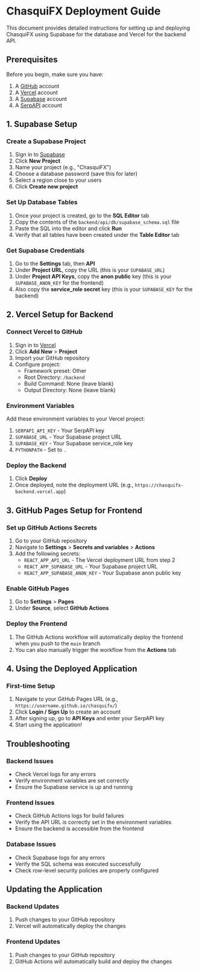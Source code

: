 # ChasquiFX Deployment Guide

This document provides detailed instructions for setting up and deploying ChasquiFX using Supabase for the database and Vercel for the backend API.

## Prerequisites

Before you begin, make sure you have:

1. A [GitHub](https://github.com/) account
2. A [Vercel](https://vercel.com/) account
3. A [Supabase](https://supabase.com/) account
4. A [SerpAPI](https://serpapi.com/) account

## 1. Supabase Setup

### Create a Supabase Project

1. Sign in to [Supabase](https://supabase.com/)
2. Click **New Project**
3. Name your project (e.g., "ChasquiFX")
4. Choose a database password (save this for later)
5. Select a region close to your users
6. Click **Create new project**

### Set Up Database Tables

1. Once your project is created, go to the **SQL Editor** tab
2. Copy the contents of the `backend/api/db/supabase_schema.sql` file
3. Paste the SQL into the editor and click **Run**
4. Verify that all tables have been created under the **Table Editor** tab

### Get Supabase Credentials

1. Go to the **Settings** tab, then **API**
2. Under **Project URL**, copy the URL (this is your `SUPABASE_URL`)
3. Under **Project API Keys**, copy the **anon public** key (this is your `SUPABASE_ANON_KEY` for the frontend)
4. Also copy the **service_role secret** key (this is your `SUPABASE_KEY` for the backend)

## 2. Vercel Setup for Backend

### Connect Vercel to GitHub

1. Sign in to [Vercel](https://vercel.com/)
2. Click **Add New** > **Project**
3. Import your GitHub repository
4. Configure project:
   - Framework preset: Other
   - Root Directory: `/backend`
   - Build Command: None (leave blank)
   - Output Directory: None (leave blank)

### Environment Variables

Add these environment variables to your Vercel project:

1. `SERPAPI_API_KEY` - Your SerpAPI key
2. `SUPABASE_URL` - Your Supabase project URL
3. `SUPABASE_KEY` - Your Supabase service_role key
4. `PYTHONPATH` - Set to `.`

### Deploy the Backend

1. Click **Deploy**
2. Once deployed, note the deployment URL (e.g., `https://chasquifx-backend.vercel.app`)

## 3. GitHub Pages Setup for Frontend

### Set up GitHub Actions Secrets

1. Go to your GitHub repository
2. Navigate to **Settings** > **Secrets and variables** > **Actions**
3. Add the following secrets:
   - `REACT_APP_API_URL` - The Vercel deployment URL from step 2
   - `REACT_APP_SUPABASE_URL` - Your Supabase project URL
   - `REACT_APP_SUPABASE_ANON_KEY` - Your Supabase anon public key

### Enable GitHub Pages

1. Go to **Settings** > **Pages**
2. Under **Source**, select **GitHub Actions**

### Deploy the Frontend

1. The GitHub Actions workflow will automatically deploy the frontend when you push to the `main` branch
2. You can also manually trigger the workflow from the **Actions** tab

## 4. Using the Deployed Application

### First-time Setup

1. Navigate to your GitHub Pages URL (e.g., `https://username.github.io/chasquifx/`)
2. Click **Login / Sign Up** to create an account
3. After signing up, go to **API Keys** and enter your SerpAPI key
4. Start using the application!

## Troubleshooting

### Backend Issues

- Check Vercel logs for any errors
- Verify environment variables are set correctly
- Ensure the Supabase service is up and running

### Frontend Issues

- Check GitHub Actions logs for build failures
- Verify the API URL is correctly set in the environment variables
- Ensure the backend is accessible from the frontend

### Database Issues

- Check Supabase logs for any errors
- Verify the SQL schema was executed successfully
- Check row-level security policies are properly configured

## Updating the Application

### Backend Updates

1. Push changes to your GitHub repository
2. Vercel will automatically deploy the changes

### Frontend Updates

1. Push changes to your GitHub repository
2. GitHub Actions will automatically build and deploy the changes
